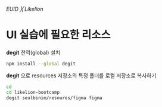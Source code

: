###### EUID ╳ Likelion

# UI 실습에 필요한 리소스

**degit** 전역(global) 설치

```sh
npm install --global degit
```

**degit** 으로 resources 저장소의 특정 폴더를 로컬 저장소로 복사하기  

```sh
cd
cd likelion-bootcamp
degit seulbinim/resoures/figma figma
```
